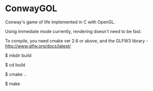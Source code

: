 # ConwayGOL
Conway's game of life implemented in C with OpenGL.

Using immediate mode currently, rendering doesn't need to be fast.

To compile, you need cmake ver 2.6 or above, and the GLFW3 library - http://www.glfw.org/docs/latest/

$ mkdir build

$ cd build

$ cmake ..

$ make


